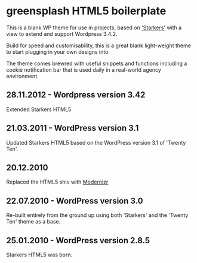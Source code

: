 greensplash HTML5 boilerplate
==============
 
This is a blank WP theme for use in projects, based on ['Starkers'](http://starkerstheme.com) with a view to extend and support Wordpress 3.4.2.

Build for speed and customisability, this is a great blank light-weight theme to start plugging in your own designs into. 

The theme comes brewred with useful snippets and functions including a cookie notification bar that is used daily in a real-world agency environment.

28.11.2012 - Wordpress version 3.42
----------------------------------

Extended Starkers HTML5

21.03.2011 - WordPress version 3.1 
----------------------------------

Updated Starkers HTML5 based on the WordPress version 3.1 of 'Twenty Ten'.
 
20.12.2010
----------
 
Replaced the HTML5 shiv with [Modernizr](http://modernizr.com)
 
22.07.2010 - WordPress version 3.0
----------------------------------
 
Re-built entirely from the ground up using both 'Starkers' and the 'Twenty Ten' theme as a base.
 
25.01.2010 - WordPress version 2.8.5
------------------------------------
 
Starkers HTML5 was born.